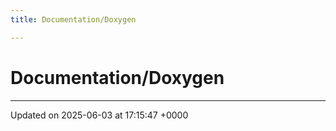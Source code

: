 ```yaml
---
title: Documentation/Doxygen

---
```


# Documentation/Doxygen








-------------------------------

Updated on 2025-06-03 at 17:15:47 +0000
